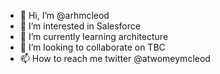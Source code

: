 - 👋 Hi, I’m @arhmcleod
- 👀 I’m interested in Salesforce
- 🌱 I’m currently learning architecture
- 💞️ I’m looking to collaborate on TBC
- 📫 How to reach me twitter @atwomeymcleod

<!---
arhmcleod/arhmcleod is a ✨ special ✨ repository because its `README.md` (this file) appears on your GitHub profile.
You can click the Preview link to take a look at your changes.
--->
